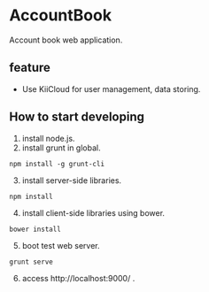 # AccountBook

Account book web application.

## feature

* Use KiiCloud for user management, data storing.

## How to start developing

1. install node.js.
2. install grunt in global.
```shell
npm install -g grunt-cli
```
3. install server-side libraries.
```shell
npm install
```
4. install client-side libraries using bower.
```shell
bower install
```
5. boot test web server.
```shell
grunt serve
```
6. access http://localhost:9000/ .
